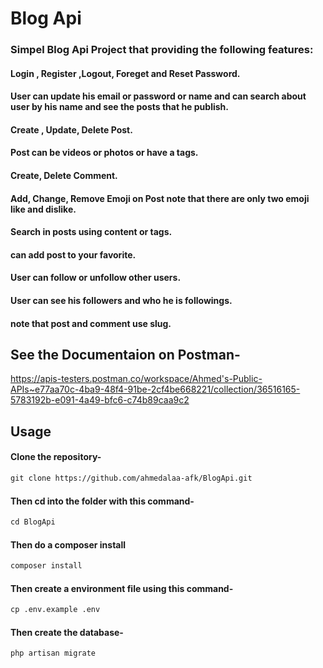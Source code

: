# Blog Api
### Simpel Blog Api Project that providing the following features:

####  Login , Register ,Logout, Foreget and Reset Password.
#### User can update his email or password or name and can search about user by his name and see the posts that he publish.
#### Create , Update, Delete Post.
#### Post can be videos or photos or have a tags.
#### Create, Delete Comment.
#### Add, Change, Remove Emoji on Post note that there are only two emoji like and dislike.
#### Search in posts using content or tags.
#### can add post to your favorite.
#### User can follow or unfollow other users.
#### User can see his followers and who he is followings.
#### note that post and comment use slug.
## See the Documentaion on Postman-
https://apis-testers.postman.co/workspace/Ahmed's-Public-APIs~e77aa70c-4ba9-48f4-91be-2cf4be668221/collection/36516165-5783192b-e091-4a49-bfc6-c74b89caa9c2
## Usage
#### Clone the repository-
```html
git clone https://github.com/ahmedalaa-afk/BlogApi.git
```
#### Then cd into the folder with this command-
```html
cd BlogApi
```
#### Then do a composer install
```html
composer install
```
#### Then create a environment file using this command-
```html
cp .env.example .env
```
#### Then create the database-
```html
php artisan migrate
```

